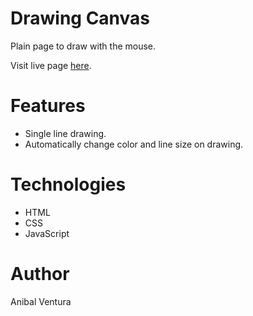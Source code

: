 # Drawing Canvas

Plain page to draw with the mouse.

Visit live page [here](https://anibalventura.github.io/learning-webdev/javascript30/drawing-canvas/).

# Features

- Single line drawing.
- Automatically change color and line size on drawing.

# Technologies

- HTML
- CSS
- JavaScript

# Author

Anibal Ventura
